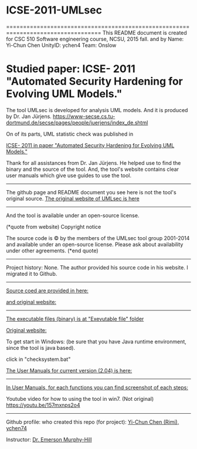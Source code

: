 # ICSE-2011-UMLsec
==================================================================================
This README document is created for CSC 510 Software engineering course, NCSU, 2015 fall.
and by
Name: Yi-Chun Chen
UnityID: ychen4
Team: Onslow

Studied paper: ICSE- 2011 "Automated Security Hardening for Evolving UML Models."
==================================================================================
The tool UMLsec is developed for analysis UML models. And it is produced by Dr. Jan Jürjens.
https://www-secse.cs.tu-dortmund.de/secse/pages/people/juerjens/index_de.shtml

On of its parts, UML statistic check was published in

[ICSE- 2011 in paper "Automated Security Hardening for Evolving UML Models."](http://dl.acm.org/citation.cfm?doid=1985793.1985968)

Thank for all assistances from Dr. Jan Jürjens. He helped use to find the binary and the source of the tool. And, the tool's website contains clear user manuals which give use guides to use the tool.

---------------------------------------------------------------
The github page and README document you see here is not the tool's original source.
[The original website of UMLsec is here](https://www-secse.cs.tu-dortmund.de/jj/umlsectool/index.html)

---------------------------------------------------------------
And the tool is available under an open-source license.

(*quote from website)
Copyright notice

The source code is © by the members of the UMLsec tool group 2001-2014 and available under an open-source license. Please ask about availability under other agreements.
(*end quote)

--------------------------------------------------------------
Project history: None.
The author provided his source code in his website. I migrated it to Github.

--------------------------------------------------------------
[Source coed are provided in here:](https://github.com/SoftwareEngineeringToolDemos/ICSE-2011-UMLsec)

[and original website:](https://www-secse.cs.tu-dortmund.de/jj/umlsectool/current/)

---------------------------------------------------------------
[The executable files (binary) is at "Exevutable file" folder](https://github.com/SoftwareEngineeringToolDemos/ICSE-2011-UMLsec/tree/master/Executable%20file)

[Original website: ](https://www-secse.cs.tu-dortmund.de/jj/umlsectool/current/)


To get start in Windows:
(be sure that you have Java runtime environment, since the tool is java based).

click in "checksystem.bat"

[The User Manuals for current version (2.04) is here:](https://www-secse.cs.tu-dortmund.de/jj/umlsectool/users_new.html)

--------------------------------------------------------------

[In User Manuals, for each functions you can find screenshot of each steps:](https://www-secse.cs.tu-dortmund.de/jj/umlsectool/users_new.html)

Youtube video for how to using the tool in win7. (Not original)
https://youtu.be/157mxnps2o4

--------------------------------------------------------------
Github profile:
who created this repo (for project):
[Yi-Chun Chen (Rimi), ychen74](https://github.com/RimiChen)

Instructor:
[Dr. Emerson Murphy-Hill](https://github.com/CaptainEmerson)

